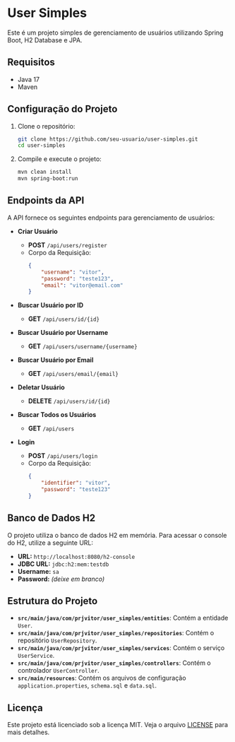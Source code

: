 # User Simples

Este é um projeto simples de gerenciamento de usuários utilizando Spring Boot, H2 Database e JPA.

## Requisitos

- Java 17
- Maven

## Configuração do Projeto

1. Clone o repositório:

    ```bash
    git clone https://github.com/seu-usuario/user-simples.git
    cd user-simples
    ```

2. Compile e execute o projeto:

    ```bash
    mvn clean install
    mvn spring-boot:run
    ```

## Endpoints da API

A API fornece os seguintes endpoints para gerenciamento de usuários:

- **Criar Usuário**
    - **POST** `/api/users/register`
    - Corpo da Requisição:
        ```json
        {
            "username": "vitor",
            "password": "teste123",
            "email": "vitor@email.com"
        }
        ```

- **Buscar Usuário por ID**
    - **GET** `/api/users/id/{id}`

- **Buscar Usuário por Username**
    - **GET** `/api/users/username/{username}`

- **Buscar Usuário por Email**
    - **GET** `/api/users/email/{email}`

- **Deletar Usuário**
    - **DELETE** `/api/users/id/{id}`

- **Buscar Todos os Usuários**
    - **GET** `/api/users`

- **Login**
    - **POST** `/api/users/login`
    - Corpo da Requisição:
        ```json
        {
            "identifier": "vitor",
            "password": "teste123"
        }
        ```

## Banco de Dados H2

O projeto utiliza o banco de dados H2 em memória. Para acessar o console do H2, utilize a seguinte URL:

- **URL:** `http://localhost:8080/h2-console`
- **JDBC URL:** `jdbc:h2:mem:testdb`
- **Username:** `sa`
- **Password:** *(deixe em branco)*

## Estrutura do Projeto

- **`src/main/java/com/prjvitor/user_simples/entities`**: Contém a entidade `User`.
- **`src/main/java/com/prjvitor/user_simples/repositories`**: Contém o repositório `UserRepository`.
- **`src/main/java/com/prjvitor/user_simples/services`**: Contém o serviço `UserService`.
- **`src/main/java/com/prjvitor/user_simples/controllers`**: Contém o controlador `UserController`.
- **`src/main/resources`**: Contém os arquivos de configuração `application.properties`, `schema.sql` e `data.sql`.

## Licença

Este projeto está licenciado sob a licença MIT. Veja o arquivo [LICENSE](LICENSE) para mais detalhes.